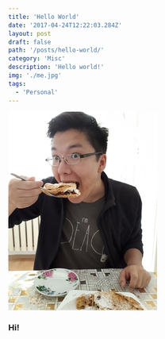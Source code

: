 ```yaml
---
title: 'Hello World'
date: '2017-04-24T12:22:03.284Z'
layout: post
draft: false
path: '/posts/hello-world/'
category: 'Misc'
description: 'Hello world!'
img: './me.jpg'
tags:
  - 'Personal'
---
```


![Dauren](./me.jpg)

### Hi!
